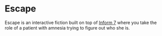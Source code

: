 # Escape

Escape is an interactive fiction built on top of [Inform 7](http://inform7.com/) where you take the role of a patient with amnesia trying to figure out who she is.  
